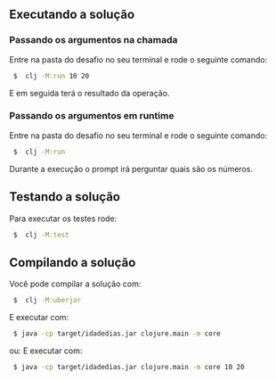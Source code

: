 ## Executando a solução

### Passando os argumentos na chamada
Entre na pasta do desafio no seu terminal e rode o seguinte comando:
```bash
 $  clj -M:run 10 20
 ```
E em seguida terá o resultado da operação.

### Passando os argumentos em runtime
Entre na pasta do desafio no seu terminal e rode o seguinte comando:
```bash
 $  clj -M:run
 ```
Durante a execução o prompt irá perguntar quais são os números.

## Testando a solução

Para executar os testes rode:
```bash
 $  clj -M:test
 ```

## Compilando a solução

Você pode compilar a solução com:
```bash
 $  clj -M:uberjar
 ```

E executar com:
```bash
 $ java -cp target/idadedias.jar clojure.main -m core
 ```
ou:
E executar com:
```bash
 $ java -cp target/idadedias.jar clojure.main -m core 10 20
 ```
